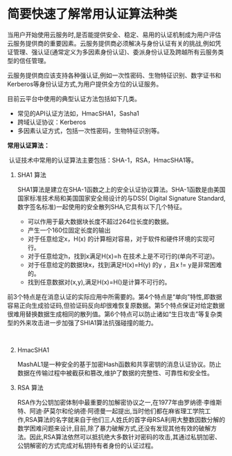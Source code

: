# 简要快速了解常用认证算法种类

 当用户开始使用云服务时,是否能提供安全、稳定、易用的认证机制成为用户评估云服务提供商的重要因素。云服务提供商必须解决与身份认证有关的挑战,例如凭证管理、强认证(通常定义为多因素身份认证)、委派身份认证及跨越所有云服务类型的信任管理。

 云服务提供商应该支持各种强认证,例如一次性密码、生物特征识别、数字证书和Kerberos等身份认证方式,为用户提供全方位的认证服务。

 目前云平台中使用的典型认证方法包括如下几类。

- 常见的API认证方法如，HmacSHA1，Sasha1
- 跨域认证协议：Kerberos
- 多因素认证方式，包括一次性密码，生物特征识别等。



**常用认证算法：**

​	认证技术中常用的认证算法主要包括：SHA-1，RSA，HmacSHA1等。

1. SHA1 算法

    <p style="text-align: justify;">
    	SHA1算法是建立在SHA-1函数之上的安全认证协议算法。SHA-1函数是由美国国家标准技术局和美国国家安全局设计的与DSS( Digital Signature Standard,数字签名标准)一起使用的安全散列SHA,它具有以下几个特征。</p>

    - 可以作用于最大数据块长度不超过264位长度的数据。
    - 产生一个160位固定长度的输出
    - 对于任意给定x，H(x) 的计算相对容易，对于软件和硬件环境的实现可行。
    - 对于任意给定h，找到x满足H(x)=h 在技术上是不可行的(单向不可逆)。
    - 对于任意给定的数据块x，找到满足H(x)=H(y) 的y ，且x != y是非常困难的。
    - 找到任意数据对(x,y),满足H(x)=H()是计算不可行的。

 前3个特点是在消息认证的实际应用中所需要的。第4个特点是“单向”特性,即数据容易正向生成验证码,但验证码反向却很难恢复原数据。第5个特点保证对给定数据很难用替换数据生成相同的散列值。第6个特点可以防止诸如“生日攻击”等复杂类型的外来攻击进一步加强了SHⅠA1算法抗强碰撞的能力。

​	

2. HmacSHA1

    ​	 MashAL1是一种安全的基于加密Hash函数和共享密钥的消息认证协议。防止数据在传输过程中被截获和篡改,维护了数据的完整性、可靠性和安全性。

3. RSA 算法

    ​	RSA作为公钥加密体制中最重要的加解密协议之一,在1977年由罗纳德·李维斯特、阿迪·萨莫尔和伦纳德·阿德曼一起提出,当时他们都在麻省理工学院工作,RSA算法的名字就来自于他们三人姓氏的首字母RSA利用大整数因数分解的数学困难问题来设计,目前,除了暴力破解方式,还没有发现其他有效的破解方法。因此,RSA算法依然可以抵抗绝大多数针对密码的攻击,其通过私钥加密、公钥解密的方式完成对私钥持有者身份的认证过程。